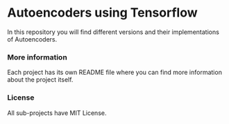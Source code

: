# Autoencoders using Tensorflow

In this repository you will find different versions and their implementations of Autoencoders.


### More information

Each project has its own README file where you can find more information about the project itself.

### License

All sub-projects have MIT License.
